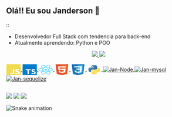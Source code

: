 ## Olá!! Eu sou Janderson 👋

::
-  Desenvolvedor Full Stack com tendencia para back-end
-  Atualmente aprendendo: Python e POO

<div align="center">
  <a href="https://github.com/Janderson555">
  <img height="180em" src="https://github-readme-stats.vercel.app/api?username=janderson555&show_icons=true&theme=dracula&include_all_commits=true&count_private=true"/> 
   <img height="180em" src="https://github-readme-stats.vercel.app/api/top-langs/?username=janderson555&layout=compact&langs_count=7&theme=dracula"/> 
</div>
<div style="display: inline_block"><br>
  <img align="center" alt="Jan-Js" height="30" width="40" src="https://raw.githubusercontent.com/devicons/devicon/master/icons/javascript/javascript-plain.svg">
  <img align="center" alt="Jan-Ts" height="30" width="40" src="https://raw.githubusercontent.com/devicons/devicon/master/icons/typescript/typescript-plain.svg">
  <img align="center" alt="Jan-React" height="30" width="40" src="https://raw.githubusercontent.com/devicons/devicon/master/icons/react/react-original.svg">
  <img align="center" alt="Jan-HTML" height="30" width="40" src="https://raw.githubusercontent.com/devicons/devicon/master/icons/html5/html5-original.svg">
  <img align="center" alt="Jan-CSS" height="30" width="40" src="https://raw.githubusercontent.com/devicons/devicon/master/icons/css3/css3-original.svg">
  <img align="center" alt="Jan-Python" height="30" width="40" src="https://raw.githubusercontent.com/devicons/devicon/master/icons/python/python-original.svg">
  <img align="center" alt="Jan-Node" height="30" width="40" src="https://cdn.jsdelivr.net/gh/devicons/devicon/icons/nodejs/nodejs-original.svg" />
  <img align="center" alt="Jan-mysql" height="30" width="40" src="https://cdn.jsdelivr.net/gh/devicons/devicon/icons/mysql/mysql-original-wordmark.svg" />
  <img align="center" alt="Jan-sequelize" height="30" width="40" src="https://cdn.jsdelivr.net/gh/devicons/devicon/icons/sequelize/sequelize-original.svg" />         
</div>
  
  
  ##
 
<div> 
  <a href = "mailto:jandinsm@gmail.com"><img src="https://img.shields.io/badge/-Gmail-%23333?style=for-the-badge&logo=gmail&logoColor=white" target="_blank"></a>
    <a href="https://contate.me/jandersongithub" target="_blank"><img src="https://img.shields.io/badge/WhatsApp-25D366?style=for-the-badge&logo=whatsapp&logoColor=white" target="_blank"></a>
  <a href="https://www.linkedin.com/in/janderson-soares-0729a819a" target="_blank"><img src="https://img.shields.io/badge/-LinkedIn-%230077B5?style=for-the-badge&logo=linkedin&logoColor=white" target="_blank"></a>
    
 </div>
 <div> 
   
  ![Snake animation](https://github.com/Janderson555/Janderson555/blob/output/github-contribution-grid-snake.svg)
   
 </div>
  
